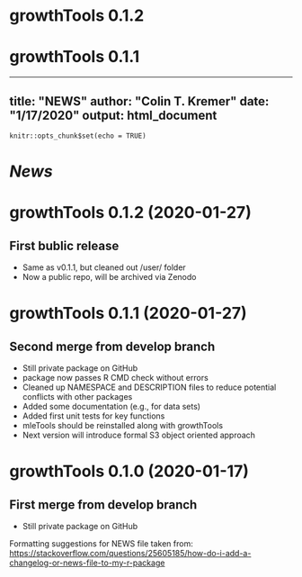 # growthTools 0.1.2

# growthTools 0.1.1

---
title: "NEWS"
author: "Colin T. Kremer"
date: "1/17/2020"
output: html_document
---

```{r setup, include=FALSE}
knitr::opts_chunk$set(echo = TRUE)
```

# *News*

# growthTools 0.1.2 (2020-01-27)

## First bublic release

* Same as v0.1.1, but cleaned out /user/ folder
* Now a public repo, will be archived via Zenodo

# growthTools 0.1.1 (2020-01-27)

## Second merge from develop branch

* Still private package on GitHub
* package now passes R CMD check without errors
* Cleaned up NAMESPACE and DESCRIPTION files to reduce potential conflicts with other packages
* Added some documentation (e.g., for data sets)
* Added first unit tests for key functions
* mleTools should be reinstalled along with growthTools
* Next version will introduce formal S3 object oriented approach

# growthTools 0.1.0 (2020-01-17)

## First merge from develop branch

* Still private package on GitHub

Formatting suggestions for NEWS file taken from: https://stackoverflow.com/questions/25605185/how-do-i-add-a-changelog-or-news-file-to-my-r-package
